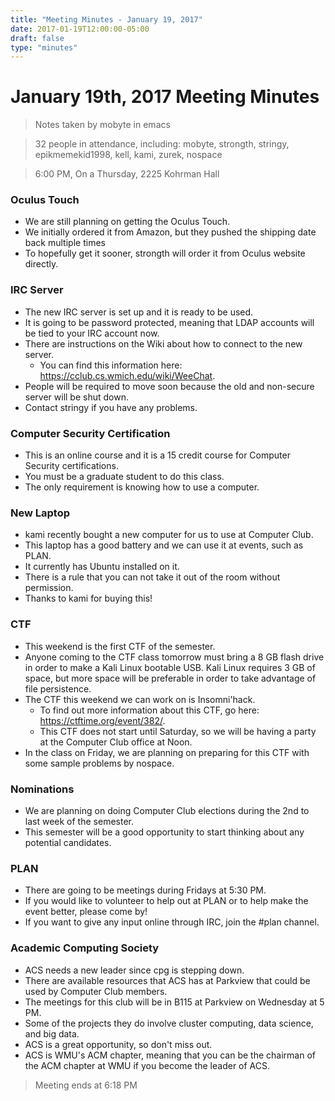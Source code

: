 ```yaml
---
title: "Meeting Minutes - January 19, 2017"
date: 2017-01-19T12:00:00-05:00
draft: false
type: "minutes"
---
```


# January 19th, 2017 Meeting Minutes
> Notes taken by mobyte in emacs

> 32 people in attendance, including: mobyte, strongth, stringy, epikmemekid1998, kell, kami, zurek, nospace

> 6:00 PM, On a Thursday, 2225 Kohrman Hall

### Oculus Touch
- We are still planning on getting the Oculus Touch.
- We initially ordered it from Amazon, but they pushed the shipping date back multiple times
- To hopefully get it sooner, strongth will order it from Oculus website directly.

### IRC Server
- The new IRC server is set up and it is ready to be used.
- It is going to be password protected, meaning that LDAP accounts will be tied to your IRC account now.
- There are instructions on the Wiki about how to connect to the new server.
  - You can find this information here: https://cclub.cs.wmich.edu/wiki/WeeChat.
- People will be required to move soon because the old and non-secure server will be shut down.
- Contact stringy if you have any problems.

### Computer Security Certification
- This is an online course and it is a 15 credit course for Computer Security certifications.
- You must be a graduate student to do this class.
- The only requirement is knowing how to use a computer.

### New Laptop
- kami recently bought a new computer for us to use at Computer Club.
- This laptop has a good battery and we can use it at events, such as PLAN.
- It currently has Ubuntu installed on it.
- There is a rule that you can not take it out of the room without permission.
- Thanks to kami for buying this!

### CTF
- This weekend is the first CTF of the semester.
- Anyone coming to the CTF class tomorrow must bring a 8 GB flash drive in order to make a Kali Linux bootable USB. Kali Linux requires 3 GB of space, but more space will be preferable in order to take advantage of file persistence.
- The CTF this weekend we can work on is Insomni'hack.
  - To find out more information about this CTF, go here: https://ctftime.org/event/382/.
  - This CTF does not start until Saturday, so we will be having a party at the Computer Club office at Noon.
- In the class on Friday, we are planning on preparing for this CTF with some sample problems by nospace.

### Nominations
- We are planning on doing Computer Club elections during the 2nd to last week of the semester.
- This semester will be a good opportunity to start thinking about any potential candidates.

### PLAN
- There are going to be meetings during Fridays at 5:30 PM.
- If you would like to volunteer to help out at PLAN or to help make the event better, please come by!
- If you want to give any input online through IRC, join the #plan channel.

### Academic Computing Society
- ACS needs a new leader since cpg is stepping down.
- There are available resources that ACS has at Parkview that could be used by Computer Club members.
- The meetings for this club will be in B115 at Parkview on Wednesday at 5 PM.
- Some of the projects they do involve cluster computing, data science, and big data.
- ACS is a great opportunity, so don't miss out.
- ACS is WMU's ACM chapter, meaning that you can be the chairman of the ACM chapter at WMU if you become the leader of ACS.

> Meeting ends at 6:18 PM
